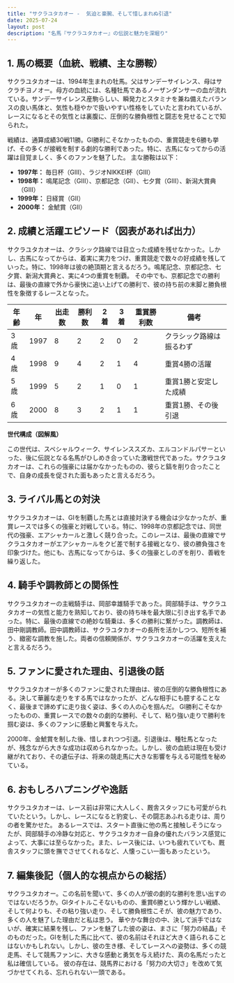 ```yaml
---
title: "サクラユタカオー -  気迫と豪腕、そして惜しまれぬ引退"
date: 2025-07-24
layout: post
description: "名馬『サクラユタカオー』の伝説と魅力を深堀り"
---
```


## 1. 馬の概要（血統、戦績、主な勝鞍）

サクラユタカオーは、1994年生まれの牡馬。父はサンデーサイレンス、母はサクラチヨノオー。母方の血統には、名種牡馬であるノーザンダンサーの血が流れている。サンデーサイレンス産駒らしい、瞬発力とスタミナを兼ね備えたバランスの良い馬体と、気性も穏やかで扱いやすい性格をしていたと言われているが、レースになるとその気性とは裏腹に、圧倒的な勝負根性と闘志を見せることで知られた。

戦績は、通算成績30戦11勝。GI勝利こそなかったものの、重賞競走を6勝も挙げ、その多くが接戦を制する劇的な勝利であった。特に、古馬になってからの活躍は目覚ましく、多くのファンを魅了した。  主な勝鞍は以下：

* **1997年：** 毎日杯（GIII）、ラジオNIKKEI杯（GIII）
* **1998年：**  鳴尾記念（GIII）、京都記念（GII）、七夕賞（GIII）、新潟大賞典（GIII）
* **1999年：**  日経賞（GII）
* **2000年：**  金鯱賞（GII）


## 2. 成績と活躍エピソード（図表があれば出力）

サクラユタカオーは、クラシック路線では目立った成績を残せなかった。しかし、古馬になってからは、着実に実力をつけ、重賞競走で数々の好成績を残していった。特に、1998年は彼の絶頂期と言えるだろう。鳴尾記念、京都記念、七夕賞、新潟大賞典と、実に4つの重賞を制覇。  その中でも、京都記念での勝利は、最後の直線で外から豪快に追い上げての勝利で、彼の持ち前の末脚と勝負根性を象徴するレースとなった。

| 年齢 | 年 | 出走数 | 勝利数 | 2着 | 3着 | 重賞勝利数 | 備考 |
|---|---|---|---|---|---|---|---|
| 3歳 | 1997 | 8 | 2 | 2 | 0 | 2 |  クラシック路線は振るわず |
| 4歳 | 1998 | 9 | 4 | 2 | 1 | 4 | 重賞4勝の活躍 |
| 5歳 | 1999 | 5 | 2 | 1 | 0 | 1 | 重賞1勝と安定した成績 |
| 6歳 | 2000 | 8 | 3 | 2 | 1 | 1 | 重賞1勝、その後引退 |


**世代構成（図解風）**

この世代は、スペシャルウィーク、サイレンススズカ、エルコンドルパサーといった、後に伝説となる名馬がひしめき合っていた激戦世代であった。サクラユタカオーは、これらの強豪には届かなかったものの、彼らと鎬を削り合ったことで、自身の成長を促された面もあったと言えるだろう。


## 3. ライバル馬との対決

サクラユタカオーは、GIを制覇した馬とは直接対決する機会は少なかったが、重賞レースでは多くの強豪と対戦している。特に、1998年の京都記念では、同世代の強豪、エアシャカールと激しく競り合った。このレースは、最後の直線でサクラユタカオーがエアシャカールをクビ差で制する接戦となり、彼の勝負強さを印象づけた。他にも、古馬になってからは、多くの強豪としのぎを削り、善戦を繰り返した。


## 4. 騎手や調教師との関係性

サクラユタカオーの主戦騎手は、岡部幸雄騎手であった。岡部騎手は、サクラユタカオーの気性と能力を熟知しており、彼の持ち味を最大限に引き出す名手であった。特に、最後の直線での絶妙な騎乗は、多くの勝利に繋がった。調教師は、田中剛調教師。田中調教師は、サクラユタカオーの長所を活かしつつ、短所を補う、緻密な調教を施した。両者の信頼関係が、サクラユタカオーの活躍を支えたと言えるだろう。


## 5. ファンに愛された理由、引退後の話

サクラユタカオーが多くのファンに愛された理由は、彼の圧倒的な勝負根性にある。決して華麗な走りをする馬ではなかったが、どんな相手にも臆することなく、最後まで諦めずに走り抜く姿は、多くの人の心を掴んだ。  GI勝利こそなかったものの、重賞レースでの数々の劇的な勝利、そして、粘り強い走りで勝利を掴む姿は、多くのファンに感動と興奮を与えた。

2000年、金鯱賞を制した後、惜しまれつつ引退。引退後は、種牡馬となったが、残念ながら大きな成功は収められなかった。しかし、彼の血統は現在も受け継がれており、その遺伝子は、将来の競走馬に大きな影響を与える可能性を秘めている。


## 6. おもしろハプニングや逸話

サクラユタカオーは、レース前は非常に大人しく、厩舎スタッフにも可愛がられていたという。しかし、レースになると豹変し、その闘志あふれる走りは、周りの者を驚かせた。  あるレースでは、スタート直後に他の馬と接触しそうになったが、岡部騎手の冷静な対応と、サクラユタカオー自身の優れたバランス感覚によって、大事には至らなかった。また、レース後には、いつも疲れていても、厩舎スタッフに頭を撫でさせてくれるなど、人懐っこい一面もあったという。


## 7. 編集後記（個人的な視点からの総括）

サクラユタカオー。この名前を聞いて、多くの人が彼の劇的な勝利を思い出すのではないだろうか。GIタイトルこそないものの、重賞6勝という輝かしい戦績、そして何よりも、その粘り強い走り、そして勝負根性こそが、彼の魅力であり、多くの人を魅了した理由だと私は思う。  華やかな舞台の中、決して派手ではないが、確実に結果を残し、ファンを魅了した彼の姿は、まさに「努力の結晶」そのものだった。GIを制した馬に比べて、彼の名前はそれほど大きく語られることはないかもしれない。しかし、彼の生き様、そしてレースへの姿勢は、多くの競走馬、そして競馬ファンに、大きな感動と勇気を与え続けた、真の名馬だったと私は確信している。  彼の存在は、競馬界における「努力の大切さ」を改めて気づかせてくれる、忘れられない一頭である。
